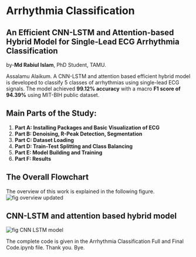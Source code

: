 # Arrhythmia Classification
## An Efficient CNN-LSTM and Attention-based Hybrid Model for Single-Lead ECG Arrhythmia Classification
by-**Md Rabiul Islam**, PhD Student, TAMU.


Assalamu Alaikum. A CNN-LSTM and attention based efficient hybrid model is developed to classify 5 classes of arrhythmias using single-lead ECG signals. The model achieved **99.12% accuracy** with a macro **F1 score of 94.39%** using MIT-BIH public dataset. 

## **Main Parts of the Study:** 

1.   **Part A: Installing Packages and Basic Visualization of ECG**
2.   **Part B: Denoising, R-Peak Detection, Segmentation**
3.   **Part C: Dataset Loading**
4.   **Part D: Train-Test Splitting and Class Balancing**
5.   **Part E: Model Building and Training**
6.   **Part F: Results**

## **The Overall Flowchart**
The overview of this work is explained in the following figure.
![fig overview updated](https://user-images.githubusercontent.com/106368359/219969285-a16d542b-0be6-4ae5-b9fd-a012cd9770a3.png)

## **CNN-LSTM and attention based hybrid model**
![fig CNN LSTM model](https://user-images.githubusercontent.com/106368359/219969645-40affa3f-b2f4-48b0-a979-34d5d10030d0.png)

The complete code is given in the Arrhythmia Classification Full and Final Code.ipynb file. Thank you. Bye.
